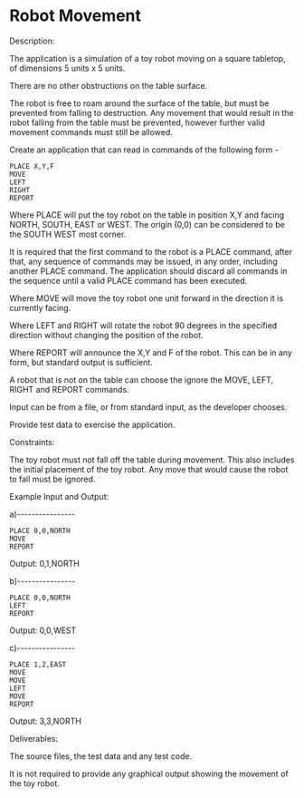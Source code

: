 # Robot Movement

Description:

The application is a simulation of a toy robot moving on a square tabletop, of dimensions 5 units x 5 units.

There are no other obstructions on the table surface.

The robot is free to roam around the surface of the table, but must be prevented from falling to destruction.  Any movement that would result in the robot falling from the table must be prevented, however further valid movement commands must still be allowed.

Create an application that can read in commands of the following form -

    PLACE X,Y,F
    MOVE
    LEFT
    RIGHT
    REPORT

Where PLACE will put the toy robot on the table in position X,Y and facing NORTH, SOUTH, EAST or WEST.  The origin (0,0) can be considered to be the SOUTH WEST most corner.

It is required that the first command to the robot is a PLACE command, after that, any sequence of commands may be issued, in any order, including another PLACE command.  The application should discard all commands in the sequence until a valid PLACE command has been executed.

Where MOVE will move the toy robot one unit forward in the direction it is currently facing.

Where LEFT and RIGHT will rotate the robot 90 degrees in the specified direction without changing the position of the robot.

Where REPORT will announce the X,Y and F of the robot.  This can be in any form, but standard output is sufficient.

A robot that is not on the table can choose the ignore the MOVE, LEFT, RIGHT and REPORT commands.

Input can be from a file, or from standard input, as the developer chooses.

Provide test data to exercise the application.

Constraints:

The toy robot must not fall off the table during movement.  This also includes the initial placement of the toy robot.  Any move that would cause the robot to fall must be ignored.

Example Input and Output:

a)----------------

    PLACE 0,0,NORTH
    MOVE
    REPORT

Output: 0,1,NORTH

b)----------------

    PLACE 0,0,NORTH
    LEFT
    REPORT

Output: 0,0,WEST

c)----------------

    PLACE 1,2,EAST
    MOVE
    MOVE
    LEFT
    MOVE
    REPORT

Output: 3,3,NORTH

Deliverables:

The source files, the test data and any test code.

It is not required to provide any graphical output showing the movement of the toy robot.
